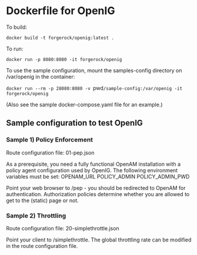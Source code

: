 # Dockerfile for OpenIG

To build:

`docker build -t forgerock/openig:latest . `

To run:

`docker run -p 8080:8080 -it forgerock/openig`

To use the sample configuration, mount the samples-config directory on /var/openig in the container:

`docker run --rm -p 28080:8080 -v `pwd`/sample-config:/var/openig -it forgerock/openig`

(Also see the sample docker-compose.yaml file for an example.)

## Sample configuration to test OpenIG 

### Sample 1) Policy Enforcement

Route configuration file: 01-pep.json

As a prerequisite, you need a fully functional OpenAM installation with a policy agent configuration used by OpenIG. The following environment variables must be set:
OPENAM_URL 
POLICY_ADMIN
POLICY_ADMIN_PWD

Point your web browser to <baseURL>/pep - you should be redirected to OpenAM for authentication. Authorization policies determine whether you are allowed to get to the (static) page or not.

### Sample 2) Throttling

Route configuration file: 20-simplethrottle.json

Point your client to <baseURL>/simplethrottle. The global throttling rate can be modified in the route configuration file.

